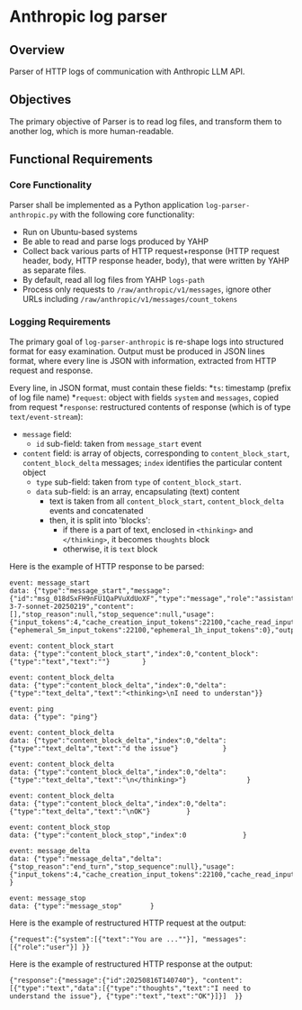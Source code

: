 # Anthropic log parser

## Overview

Parser of HTTP logs of communication with Anthropic LLM API.

## Objectives

The primary objective of Parser is to read log files, and transform them to another log, which is more human-readable.

## Functional Requirements

### Core Functionality

Parser shall be implemented as a Python application `log-parser-anthropic.py` with the following core functionality:

- Run on Ubuntu-based systems
- Be able to read and parse logs produced by YAHP
- Collect back various parts of HTTP request+response (HTTP request header, body, HTTP response header, body), that were written by YAHP as separate files.
- By default, read all log files from YAHP `logs-path`
- Process only requests to `/raw/anthropic/v1/messages`, ignore other URLs including `/raw/anthropic/v1/messages/count_tokens`

### Logging Requirements

The primary goal of `log-parser-anthropic` is re-shape logs into structured format for easy examination.
Output must be produced in JSON lines format, where every line is JSON with information, extracted from HTTP request and response.

Every line, in JSON format, must contain these fields:
*`ts`: timestamp (prefix of log file name)
*`request`: object with fields `system` and `messages`, copied from request
*`response`: restructured contents of response (which is of type `text/event-stream`):
  * `message` field:
    * `id` sub-field: taken from `message_start` event
  * `content` field: is array of objects, corresponding to `content_block_start`, `content_block_delta` messages; `index` identifies the particular content object
    * `type` sub-field: taken from `type` of `content_block_start`.
    * `data` sub-field: is an array, encapsulating (text) content
      * text is taken from all `content_block_start`, `content_block_delta` events and concatenated
      * then, it is split into 'blocks':
        * if there is a part of text, enclosed in `<thinking>` and `</thinking>`, it becomes `thoughts` block
        * otherwise, it is `text` block
        
Here is the example of HTTP response to be parsed:

```
event: message_start
data: {"type":"message_start","message":{"id":"msg_018dSxFH9nFU1QaPVuXdUoXF","type":"message","role":"assistant","model":"claude-3-7-sonnet-20250219","content":[],"stop_reason":null,"stop_sequence":null,"usage":{"input_tokens":4,"cache_creation_input_tokens":22100,"cache_read_input_tokens":0,"cache_creation":{"ephemeral_5m_input_tokens":22100,"ephemeral_1h_input_tokens":0},"output_tokens":1,"service_tier":"standard"}}}

event: content_block_start
data: {"type":"content_block_start","index":0,"content_block":{"type":"text","text":""}        }

event: content_block_delta
data: {"type":"content_block_delta","index":0,"delta":{"type":"text_delta","text":"<thinking>\nI need to understan"}}

event: ping
data: {"type": "ping"}

event: content_block_delta
data: {"type":"content_block_delta","index":0,"delta":{"type":"text_delta","text":"d the issue"}           }

event: content_block_delta
data: {"type":"content_block_delta","index":0,"delta":{"type":"text_delta","text":"\n</thinking>"}               }

event: content_block_delta
data: {"type":"content_block_delta","index":0,"delta":{"type":"text_delta","text":"\nOK"}         }

event: content_block_stop
data: {"type":"content_block_stop","index":0              }

event: message_delta
data: {"type":"message_delta","delta":{"stop_reason":"end_turn","stop_sequence":null},"usage":{"input_tokens":4,"cache_creation_input_tokens":22100,"cache_read_input_tokens":0,"output_tokens":151}             }

event: message_stop
data: {"type":"message_stop"       }
```

Here is the example of restructured HTTP request at the output:

```{"request":{"system":[{"text":"You are ...""}], "messages":[{"role":"user"}] }}```

Here is the example of restructured HTTP response at the output:

```{"response":{"message":{"id":20250816T140740"}, "content":[{"type":"text","data":[{"type":"thoughts","text":"I need to understand the issue"}, {"type":"text","text":"OK"}]}]  }}```

